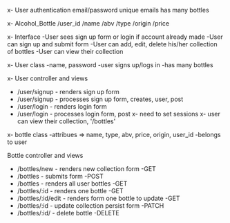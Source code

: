 x- User
    authentication
    email/password
    unique emails
    has many bottles

x- Alcohol_Bottle
    /user_id /name /abv /type /origin /price

x- Interface
-User sees sign up form or login if account already made
-User can sign up and submit form
-User can add, edit, delete his/her collection of bottles
-User can view their collection

x- User class
-name, password
-user signs up/logs in
-has many bottles

x- User controller and views
- /user/signup - renders sign up form
- /user/signup - processes sign up form, creates, user, post
- /user/login  - renders login form
- /user/login - processes login form, post
x- need to set sessions
x- user can view their collection, '/bottles'

x- bottle class
    -attribues => name, type, abv, price, origin, user_id
    -belongs to user

Bottle controller and views
- /bottles/new - renders new collection form -GET
- /bottles - submits form -POST
- /bottles - renders all user bottles -GET
- /bottles/:id - renders one bottle -GET
- /bottles/:id/edit - renders form one bottle to update -GET
- /bottles/:id - update collection persist form -PATCH
- /bottles/:id/ - delete bottle -DELETE
